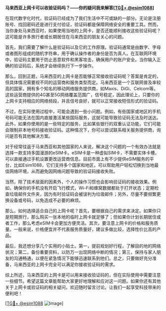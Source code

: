 **马来西亚上网卡可以收验证码吗？——你的疑问我来解答[[TG💪+ @esim1088](https://t.me/s/esim1088)]**

在现代数字化时代，验证码已经成为了我们生活中不可或缺的一部分。无论是注册账号、找回密码还是进行支付验证，验证码都是保障网络安全的重要工具。然而，当你身处马来西亚时，如果使用当地的上网卡，是否还能顺利接收这些验证码呢？这可能是许多旅行者或长期居住在马来西亚的朋友关心的问题。

首先，我们需要了解什么是验证码以及它的工作原理。验证码通常是由数字、字母或者图形组成的随机字符串，用于确认操作者的身份是否为真人。在互联网环境中，验证码主要用于防止恶意软件和黑客攻击，确保用户的账户安全。当你输入正确的验证码后，系统才会继续执行下一步操作。

那么，回到正题，马来西亚的上网卡是否能够正常接收验证码呢？答案是肯定的，但具体情况需要视不同的运营商和服务类型而定。马来西亚是一个互联网普及率较高的国家，拥有多个知名的移动网络服务提供商，如Maxis、DiGi、Celcom等。这些运营商提供的4G甚至5G网络覆盖范围广，信号稳定，因此理论上，只要你的上网卡支持相应的网络频段，并且信号良好，就可以正常接收短信形式的验证码。

不过，在实际使用过程中，可能会遇到一些小问题。例如，有些国家或地区的手机号码可能无法在国内直接激活某些国际服务，这就可能导致验证码无法及时送达。此外，如果你使用的是一些特定的服务，比如某些银行的双重认证功能，它们可能会限制非本地号码接收验证码。这种情况下，你可以尝试联系相关服务提供商，询问是否有其他解决方案。

对于经常往返于马来西亚和其他国家的人来说，解决这个问题的一个有效办法就是选择一款支持多国漫游的eSIM卡。eSIM卡是一种虚拟SIM卡，不需要实体卡槽，可以直接通过手机设置更改运营商信息。目前市面上有不少提供eSIM服务的平台，比如Esim1088，它们支持多个国家和地区，可以帮助用户轻松切换到当地最佳网络环境，从而避免因网络问题导致的验证码接收失败。

当然，除了技术层面的因素外，个人的操作习惯也会影响验证码的接收效果。例如，确保你的手机没有开启飞行模式，Wi-Fi和蜂窝数据都处于打开状态；定期检查垃圾邮件文件夹，因为有时验证码会被误判为垃圾邮件；另外，尽量不要频繁更换设备或号码，以免造成不必要的麻烦。

那么，如何选择适合自己的上网卡呢？首先，要根据自己的需求来决定。如果你只是短期旅行，那么购买一张本地的临时上网卡就足够了；但如果你计划长期居住或者工作，那么考虑eSIM卡会更加方便灵活。其次，要注意上网卡的价格和服务质量。一般来说，价格便宜并不代表服务质量好，建议多做比较，选择性价比高的产品。

最后，我还想分享几个实用的小贴士。第一，提前规划好行程，了解目的地的网络状况；第二，备份重要资料，以防万一出现网络中断的情况；第三，保持与家人朋友的沟通畅通，以便在紧急情况下能够迅速联系到他们。总之，只要做好充分准备，马来西亚的上网卡完全可以满足你接收验证码的需求。

综上所述，马来西亚的上网卡是可以用来接收验证码的，但在实际使用中需要注意一些细节。希望这篇文章能帮助大家更好地理解和应对这一问题。如果你还有其他关于上网卡或验证码的相关疑问，欢迎随时留言讨论。让我们一起享受科技带来的便利吧！

[[TG💪+ @esim1088](https://t.me/s/esim1088) ![Image](https://i.postimg.cc/4NQfJmqS/Snipaste-2025-05-13-00-14-12.png)]